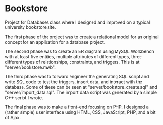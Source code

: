 # Bookstore
Project for Databases class where I designed and improved on a typical university bookstore site.

The first phase of the project was to create a relational model for an original concept for an application for a database project.

The second phase was to create an ER diagram using MySQL Workbench with at least five entities, multiple attributes of different types, three different types of relationships, constraints, and triggers. This is at "server/bookstore.mwb".

The third phase was to forward engineer the generating SQL script and write SQL code to test the triggers, insert data, and interact with the database. Some of these can be seen at "server/bookstore_create.sql" and "server/import_data.sql". The import data script was generated by a simple C++ script I wrote.

The final phase was to make a front-end focusing on PHP. I designed a (rather simple) user interface using HTML, CSS, JavaScript, PHP, and a bit of Ajax. 
